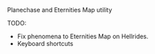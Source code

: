 Planechase and Eternities Map utility

TODO:

* Fix phenomena to Eternities Map on Hellrides.
* Keyboard shortcuts
